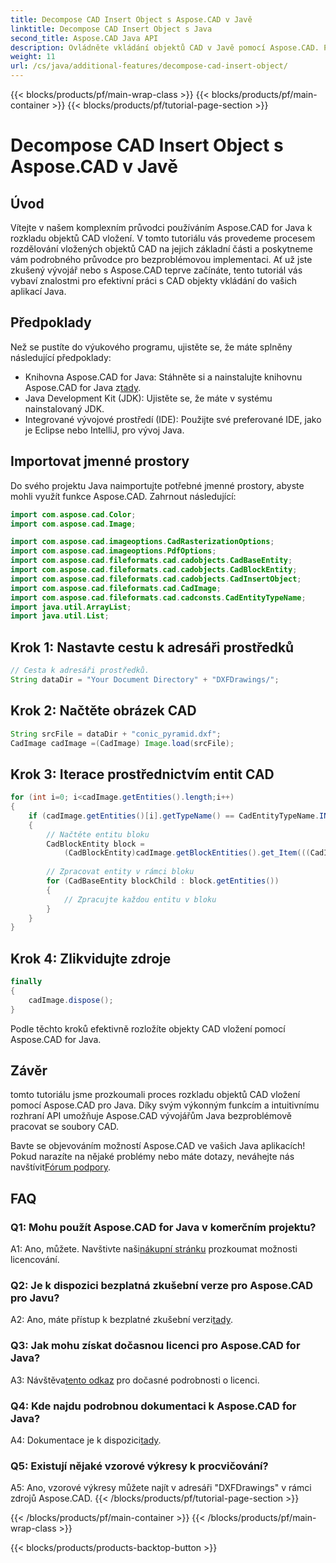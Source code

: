```yaml
---
title: Decompose CAD Insert Object s Aspose.CAD v Javě
linktitle: Decompose CAD Insert Object s Java
second_title: Aspose.CAD Java API
description: Ovládněte vkládání objektů CAD v Javě pomocí Aspose.CAD. Postupujte podle našeho podrobného průvodce pro efektivní manipulaci. Ponořte se do světa CAD manipulace.
weight: 11
url: /cs/java/additional-features/decompose-cad-insert-object/
---
```


{{< blocks/products/pf/main-wrap-class >}}
{{< blocks/products/pf/main-container >}}
{{< blocks/products/pf/tutorial-page-section >}}

# Decompose CAD Insert Object s Aspose.CAD v Javě

## Úvod

Vítejte v našem komplexním průvodci používáním Aspose.CAD for Java k rozkladu objektů CAD vložení. V tomto tutoriálu vás provedeme procesem rozdělování vložených objektů CAD na jejich základní části a poskytneme vám podrobného průvodce pro bezproblémovou implementaci. Ať už jste zkušený vývojář nebo s Aspose.CAD teprve začínáte, tento tutoriál vás vybaví znalostmi pro efektivní práci s CAD objekty vkládání do vašich aplikací Java.

## Předpoklady

Než se pustíte do výukového programu, ujistěte se, že máte splněny následující předpoklady:

- Knihovna Aspose.CAD for Java: Stáhněte si a nainstalujte knihovnu Aspose.CAD for Java z[tady](https://releases.aspose.com/cad/java/).
- Java Development Kit (JDK): Ujistěte se, že máte v systému nainstalovaný JDK.
- Integrované vývojové prostředí (IDE): Použijte své preferované IDE, jako je Eclipse nebo IntelliJ, pro vývoj Java.

## Importovat jmenné prostory

Do svého projektu Java naimportujte potřebné jmenné prostory, abyste mohli využít funkce Aspose.CAD. Zahrnout následující:

```java
import com.aspose.cad.Color;
import com.aspose.cad.Image;

import com.aspose.cad.imageoptions.CadRasterizationOptions;
import com.aspose.cad.imageoptions.PdfOptions;
import com.aspose.cad.fileformats.cad.cadobjects.CadBaseEntity;
import com.aspose.cad.fileformats.cad.cadobjects.CadBlockEntity;
import com.aspose.cad.fileformats.cad.cadobjects.CadInsertObject;
import com.aspose.cad.fileformats.cad.CadImage;
import com.aspose.cad.fileformats.cad.cadconsts.CadEntityTypeName;
import java.util.ArrayList;
import java.util.List;
```

## Krok 1: Nastavte cestu k adresáři prostředků

```java
// Cesta k adresáři prostředků.
String dataDir = "Your Document Directory" + "DXFDrawings/";
```

## Krok 2: Načtěte obrázek CAD

```java
String srcFile = dataDir + "conic_pyramid.dxf";
CadImage cadImage =(CadImage) Image.load(srcFile);
```

## Krok 3: Iterace prostřednictvím entit CAD

```java
for (int i=0; i<cadImage.getEntities().length;i++)
{
    if (cadImage.getEntities()[i].getTypeName() == CadEntityTypeName.INSERT)
    {
        // Načtěte entitu bloku
        CadBlockEntity block =
            (CadBlockEntity)cadImage.getBlockEntities().get_Item(((CadInsertObject)cadImage.getEntities()[i]).getName());
            
        // Zpracovat entity v rámci bloku
        for (CadBaseEntity blockChild : block.getEntities())
        {
            // Zpracujte každou entitu v bloku
        }
    }
}
```

## Krok 4: Zlikvidujte zdroje

```java
finally
{
    cadImage.dispose();
}
```

Podle těchto kroků efektivně rozložíte objekty CAD vložení pomocí Aspose.CAD for Java.

## Závěr

tomto tutoriálu jsme prozkoumali proces rozkladu objektů CAD vložení pomocí Aspose.CAD pro Java. Díky svým výkonným funkcím a intuitivnímu rozhraní API umožňuje Aspose.CAD vývojářům Java bezproblémově pracovat se soubory CAD.

 Bavte se objevováním možností Aspose.CAD ve vašich Java aplikacích! Pokud narazíte na nějaké problémy nebo máte dotazy, neváhejte nás navštívit[Fórum podpory](https://forum.aspose.com/c/cad/19).

## FAQ

### Q1: Mohu použít Aspose.CAD for Java v komerčním projektu?

 A1: Ano, můžete. Navštivte naši[nákupní stránku](https://purchase.aspose.com/buy) prozkoumat možnosti licencování.

### Q2: Je k dispozici bezplatná zkušební verze pro Aspose.CAD pro Javu?

 A2: Ano, máte přístup k bezplatné zkušební verzi[tady](https://releases.aspose.com/).

### Q3: Jak mohu získat dočasnou licenci pro Aspose.CAD for Java?

 A3: Návštěva[tento odkaz](https://purchase.aspose.com/temporary-license/) pro dočasné podrobnosti o licenci.

### Q4: Kde najdu podrobnou dokumentaci k Aspose.CAD for Java?

 A4: Dokumentace je k dispozici[tady](https://reference.aspose.com/cad/java/).

### Q5: Existují nějaké vzorové výkresy k procvičování?

A5: Ano, vzorové výkresy můžete najít v adresáři "DXFDrawings" v rámci zdrojů Aspose.CAD.
{{< /blocks/products/pf/tutorial-page-section >}}

{{< /blocks/products/pf/main-container >}}
{{< /blocks/products/pf/main-wrap-class >}}

{{< blocks/products/products-backtop-button >}}
